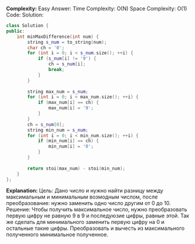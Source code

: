 **Complexity:** Easy
Answer:
	Time Complexity: O(N)
	Space Complexity: O(1)
Code:
Solution:
```cpp
class Solution {
public:
    int minMaxDifference(int num) {
        string s_num = to_string(num);
        char ch = '0';
        for (int i = 0; i < s_num.size(); ++i) {
            if (s_num[i] != '9') {
                ch = s_num[i];
                break;
            }
        }
  
        string max_num = s_num;
        for (int i = 0; i < max_num.size(); ++i) {
            if (max_num[i] == ch) {
                max_num[i] = '9';
            }
        }
        ch = s_num[0];
        string min_num = s_num;
        for (int i = 0; i < min_num.size(); ++i) {
            if (min_num[i] == ch) {
                min_num[i] = '0';
            }
        }
  
        return stoi(max_num) - stoi(min_num);
    }
};
```
**Explanation:**
	Цель: Дано число и нужно найти разницу между максимальным и минимальным возмодным числом, после преобразование: нужно заменить одно число другим от 0 до 10.
	Решение: Чтобы получить максимальное число, нужно преобразовать первую цифру не равную 9 в 9 и последуюзие цифры, равные этой. Так же сделать для минимального заменить первую цифру на 0 и остальные такие цифры.
	Преобразовать и вычесть из максимального полученного минимальное полученное.